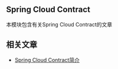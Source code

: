## Spring Cloud Contract

本模块包含有关Spring Cloud Contract的文章

## 相关文章

+ [Spring Cloud Contract简介](http://tu-yucheng.github.io/springcloud/2023/05/13/spring-cloud-contract.html)